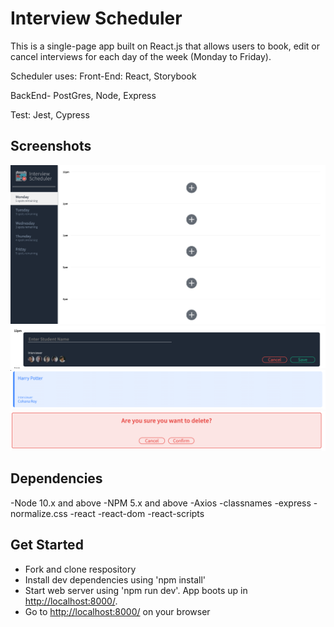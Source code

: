 # Interview Scheduler

This is a single-page app built on React.js that allows users to book, edit or cancel interviews for each day of the week (Monday to Friday).

Scheduler uses:
Front-End: React, Storybook

BackEnd- PostGres, Node, Express

Test: Jest, Cypress

## Screenshots

!["Scheduler-homepage"](https://github.com/Raghav0811/scheduler/blob/master/docs/Scheduler-homepage.png.png?raw=true)
!["Scheduler-create"](https://github.com/Raghav0811/scheduler/blob/master/docs/Scheduler-create.png?raw=true)
!["Schdeuler-confirmed"](https://github.com/Raghav0811/scheduler/blob/master/docs/Scheduler-confirmed.png?raw=true)
!["Scheduler-cancel_delete](https://github.com/Raghav0811/scheduler/blob/master/docs/Scheduler-delete/Scheduler-cancel_delete.png?raw=true)

## Dependencies

-Node 10.x and above
-NPM 5.x and above
-Axios
-classnames
-express
-normalize.css
-react
-react-dom
-react-scripts

## Get Started

- Fork and clone respository
- Install dev dependencies using 'npm install'
- Start web server using 'npm run dev'. App boots up in <http://localhost:8000/>.
- Go to <http://localhost:8000/> on your browser
